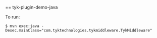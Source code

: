 == tyk-plugin-demo-java

To run:

```
$ mvn exec:java -Dexec.mainClass="com.tyktechnologies.tykmiddleware.TykMiddleware"
```

